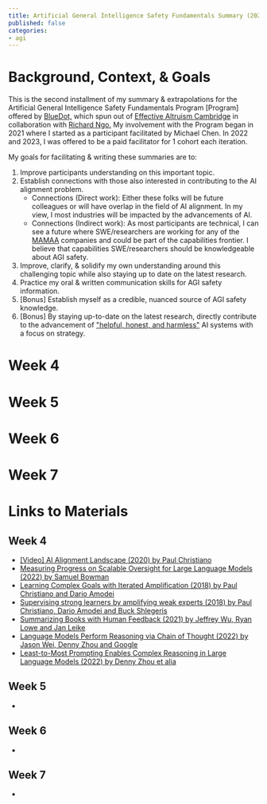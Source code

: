 ```yaml
---
title: Artificial General Intelligence Safety Fundamentals Summary (2023 Cohort) - Part 2
published: false
categories:
- agi
---
```

# Background, Context, & Goals
This is the second installment of my summary & extrapolations for the Artificial General Intelligence Safety Fundamentals Program [Program] 
offered by 
[BlueDot,](https://www.agisafetyfundamentals.com/) which spun out of 
[Effective Altruism Cambridge](https://www.eacambridge.org/) in collaboration with
[Richard Ngo.](https://www.richardcngo.com/)
My involvement with the Program began in 2021 where I started as a participant facilitated by Michael Chen. 
In 2022 and 2023, I was offered to be a paid facilitator for 1 cohort each iteration. 

My goals for facilitating & writing these summaries are to:
1. Improve participants understanding on this important topic.
2. Establish connections with those also interested in contributing to the AI alignment problem.
   - Connections (Direct work): Either these folks will be future colleagues or will have overlap in the field of AI alignment. In my view, I most industries will be impacted by the advancements of AI.
   - Connections (Indirect work): As most participants are technical, I can see a future where SWE/researchers are working for any of the [MAMAA](https://fortune.com/2021/10/29/faang-mamaa-jim-cramer-tech-facebook-meta/) companies and could be part of the capabilities frontier. I believe that capabilities SWE/researchers should be knowledgeable about AGI safety.
3. Improve, clarify, & solidify my own understanding around this challenging topic while also staying up to date on the latest research.
4. Practice my oral & written communication skills for AGI safety information.
5. [Bonus] Establish myself as a credible, nuanced source of AGI safety knowledge.
6. [Bonus] By staying up-to-date on the latest research, directly contribute to the advancement of ["helpful, honest, and harmless"](https://ar5iv.labs.arxiv.org/html/2112.00861) AI systems with a focus on strategy.

# Week 4

# Week 5

# Week 6

# Week 7

# Links to Materials

## Week 4
- [[Video] AI Alignment Landscape (2020) by Paul Christiano](https://forum.effectivealtruism.org/posts/63stBTw3WAW6k45dY/paul-christiano-current-work-in-ai-alignment)
- [Measuring Progress on Scalable Oversight for Large Language Models (2022) by Samuel Bowman](https://ar5iv.labs.arxiv.org/html/2211.03540)
- [Learning Complex Goals with Iterated Amplification (2018) by Paul Christiano and Dario Amodei](https://openai.com/blog/amplifying-ai-training/)
- [Supervising strong learners by amplifying weak experts (2018) by Paul Christiano, Dario Amodei and Buck Shlegeris](https://ar5iv.labs.arxiv.org/html/1810.08575)
- [Summarizing Books with Human Feedback (2021) by Jeffrey Wu, Ryan Lowe and Jan Leike](https://openai.com/research/summarizing-books)
- [Language Models Perform Reasoning via Chain of Thought (2022) by Jason Wei, Denny Zhou and Google](https://ai.googleblog.com/2022/05/language-models-perform-reasoning-via.html)
- [Least-to-Most Prompting Enables Complex Reasoning in Large Language Models (2022) by Denny Zhou et alia](https://ar5iv.labs.arxiv.org/html/2205.10625)

## Week 5
- 

## Week 6
- 

## Week 7
- 